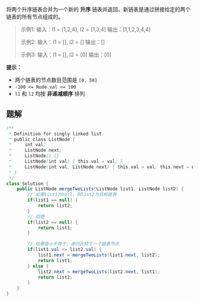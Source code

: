 将两个升序链表合并为一个新的 **升序** 链表并返回。新链表是通过拼接给定的两个链表的所有节点组成的。

> 示例1:
> 输入：l1 = [1,2,4], l2 = [1,3,4]
> 输出：[1,1,2,3,4,4]
> 
> 示例2:
> 输入：l1 = [], l2 = []
> 输出：[]
> 
> 示例3: 
> 输入：l1 = [], l2 = [0]
> 输出：[0]

**提示：**
-   两个链表的节点数目范围是 `[0, 50]`
-   `-100 <= Node.val <= 100`
-   `l1` 和 `l2` 均按 **非递减顺序** 排列

## 题解
```java
/**
 * Definition for singly-linked list.
 * public class ListNode {
 *     int val;
 *     ListNode next;
 *     ListNode() {}
 *     ListNode(int val) { this.val = val; }
 *     ListNode(int val, ListNode next) { this.val = val; this.next = next; }
 * }
 */
class Solution {
    public ListNode mergeTwoLists(ListNode list1, ListNode list2) {
        // 如果list1为null，则list2为目标链表
        if(list1 == null) {
            return list2;
        }
        // 同理
        if(list2 == null) {
            return list1;
        }

        // 如果值小于等于，递归比较下一个链表节点
        if(list1.val <= list2.val) {
            list1.next = mergeTwoLists(list1.next, list2);
            return list1;
        } else {
            list2.next = mergeTwoLists(list2.next, list1);
            return list2;
        }
    }
}
```

